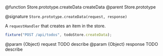 @function Store.prototype.createData createData
@parent Store.prototype

@signature `Store.prototype.createData(request, response)`

A `requestHandler` that creates an item in the store.

```js
fixture("POST /api/todos", todoStore.createData);
```
  @param {Object} request TODO describe
  @param {Object} response TODO describe
